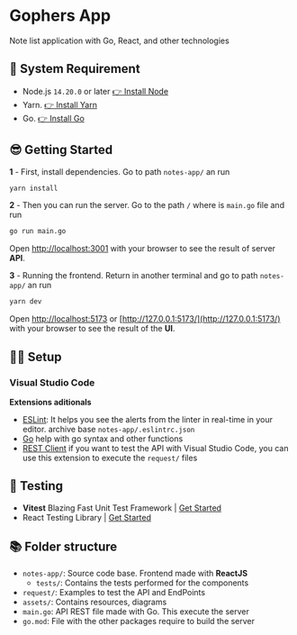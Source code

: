 # Gophers App

Note list application with Go, React, and other technologies

## 📜 System Requirement

- Node.js `14.20.0` or later [👉 Install Node](https://nodejs.org/es/download)
- Yarn. [👉 Install Yarn](https://classic.yarnpkg.com/lang/en/docs/install)
- Go. [👉 Install Go](https://go.dev/doc/install)

## 😎 Getting Started

**1** - First, install dependencies. Go to path `notes-app/` an run

```bash
yarn install
```

**2** - Then you can run the server. Go to the path `/` where is `main.go` file and run

```bash
go run main.go
```

Open [http://localhost:3001](http://localhost:3001) with your browser to see the result of server **API**.

**3** - Running the frontend. Return in another terminal and go to path `notes-app/` an run

```bash
yarn dev
```

Open [http://localhost:5173](http://localhost:5173) or [http://127.0.0.1:5173/](http://127.0.0.1:5173/) with your browser to see the result of the **UI**.

## 👨‍💻 Setup

### Visual Studio Code

**Extensions aditionals**

- [ESLint](https://marketplace.visualstudio.com/items?itemName=dbaeumer.vscode-eslint): It helps you see the alerts from the linter in real-time in your editor. archive base `notes-app/.eslintrc.json`
- [Go](https://marketplace.visualstudio.com/items?itemName=golang.Go) help with go syntax and other functions
- [REST Client](https://marketplace.visualstudio.com/items?itemName=humao.rest-client) if you want to test the API with Visual Studio Code, you can use this extension to execute the `request/` files

## 🧪 Testing

- **Vitest** Blazing Fast Unit Test Framework | [Get Started](https://vitest.dev/guide/)
- React Testing Library | [Get Started](https://testing-library.com/docs/)

## 📚 Folder structure

- `notes-app/`: Source code base. Frontend made with **ReactJS**
  - `tests/`: Contains the tests performed for the components
- `request/`: Examples to test the API and EndPoints
- `assets/`: Contains resources, diagrams
- `main.go`: API REST file made with Go. This execute the server
- `go.mod`: File with the other packages require to build the server
